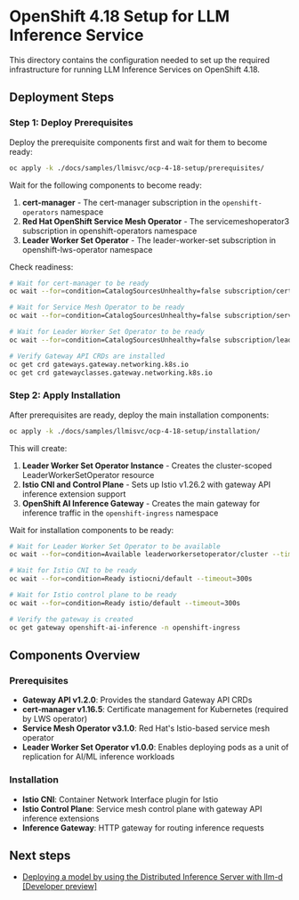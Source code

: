 # OpenShift 4.18 Setup for LLM Inference Service

This directory contains the configuration needed to set up the required infrastructure for running LLM Inference Services on OpenShift 4.18.

## Deployment Steps

### Step 1: Deploy Prerequisites

Deploy the prerequisite components first and wait for them to become ready:

```bash
oc apply -k ./docs/samples/llmisvc/ocp-4-18-setup/prerequisites/
```

Wait for the following components to become ready:

1. **cert-manager** - The cert-manager subscription in the `openshift-operators` namespace
2. **Red Hat OpenShift Service Mesh Operator** - The servicemeshoperator3 subscription in openshift-operators namespace
3. **Leader Worker Set Operator** - The leader-worker-set subscription in openshift-lws-operator namespace

Check readiness:

```bash
# Wait for cert-manager to be ready
oc wait --for=condition=CatalogSourcesUnhealthy=false subscription/cert-manager -n openshift-operators --timeout=300s

# Wait for Service Mesh Operator to be ready
oc wait --for=condition=CatalogSourcesUnhealthy=false subscription/servicemeshoperator -n openshift-operators --timeout=300s

# Wait for Leader Worker Set Operator to be ready
oc wait --for=condition=CatalogSourcesUnhealthy=false subscription/leader-worker-set -n openshift-lws-operator --timeout=300s

# Verify Gateway API CRDs are installed
oc get crd gateways.gateway.networking.k8s.io
oc get crd gatewayclasses.gateway.networking.k8s.io
```

### Step 2: Apply Installation

After prerequisites are ready, deploy the main installation components:

```bash
oc apply -k ./docs/samples/llmisvc/ocp-4-18-setup/installation/
```

This will create:

1. **Leader Worker Set Operator Instance** - Creates the cluster-scoped LeaderWorkerSetOperator resource
2. **Istio CNI and Control Plane** - Sets up Istio v1.26.2 with gateway API inference extension support
3. **OpenShift AI Inference Gateway** - Creates the main gateway for inference traffic in the `openshift-ingress` namespace

Wait for installation components to be ready:

```bash
# Wait for Leader Worker Set Operator to be available
oc wait --for=condition=Available leaderworkersetoperator/cluster --timeout=300s

# Wait for Istio CNI to be ready
oc wait --for=condition=Ready istiocni/default --timeout=300s

# Wait for Istio control plane to be ready
oc wait --for=condition=Ready istio/default --timeout=300s

# Verify the gateway is created
oc get gateway openshift-ai-inference -n openshift-ingress
```

## Components Overview

### Prerequisites
- **Gateway API v1.2.0**: Provides the standard Gateway API CRDs
- **cert-manager v1.16.5**: Certificate management for Kubernetes (required by LWS operator)
- **Service Mesh Operator v3.1.0**: Red Hat's Istio-based service mesh operator
- **Leader Worker Set Operator v1.0.0**: Enables deploying pods as a unit of replication for AI/ML inference workloads

### Installation

- **Istio CNI**: Container Network Interface plugin for Istio
- **Istio Control Plane**: Service mesh control plane with gateway API inference extensions
- **Inference Gateway**: HTTP gateway for routing inference requests

## Next steps

- [Deploying a model by using the Distributed Inference Server with llm-d [Developer preview]](https://access.redhat.com/articles/7131048)